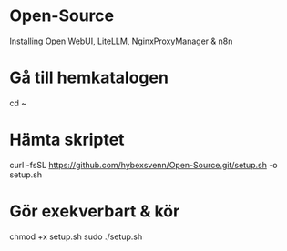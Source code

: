 # Open-Source
Installing Open WebUI, LiteLLM, NginxProxyManager &amp; n8n

# Gå till hemkatalogen
cd ~

# Hämta skriptet
curl -fsSL https://github.com/hybexsvenn/Open-Source.git/setup.sh -o setup.sh

# Gör exekverbart & kör
chmod +x setup.sh
sudo ./setup.sh
